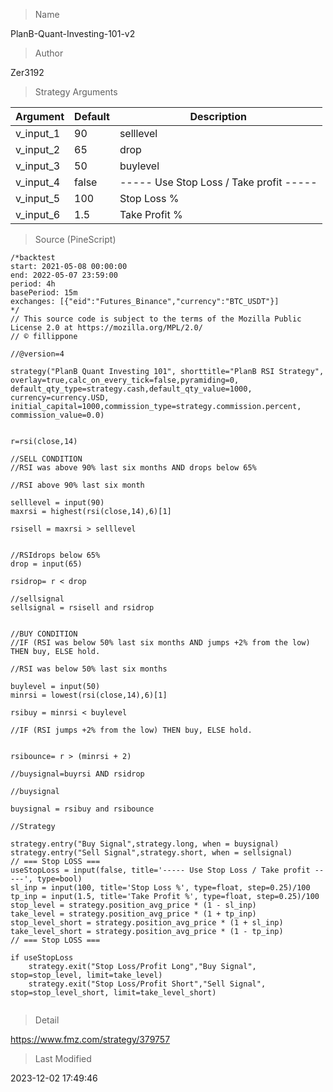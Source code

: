 
> Name

PlanB-Quant-Investing-101-v2

> Author

Zer3192



> Strategy Arguments



|Argument|Default|Description|
|----|----|----|
|v_input_1|90|selllevel|
|v_input_2|65|drop|
|v_input_3|50|buylevel|
|v_input_4|false|----- Use Stop Loss / Take profit -----|
|v_input_5|100|Stop Loss %|
|v_input_6|1.5|Take Profit %|


> Source (PineScript)

``` pinescript
/*backtest
start: 2021-05-08 00:00:00
end: 2022-05-07 23:59:00
period: 4h
basePeriod: 15m
exchanges: [{"eid":"Futures_Binance","currency":"BTC_USDT"}]
*/
// This source code is subject to the terms of the Mozilla Public License 2.0 at https://mozilla.org/MPL/2.0/
// © fillippone

//@version=4

strategy("PlanB Quant Investing 101", shorttitle="PlanB RSI Strategy", overlay=true,calc_on_every_tick=false,pyramiding=0, default_qty_type=strategy.cash,default_qty_value=1000, currency=currency.USD, initial_capital=1000,commission_type=strategy.commission.percent, commission_value=0.0)


r=rsi(close,14)

//SELL CONDITION
//RSI was above 90% last six months AND drops below 65%

//RSI above 90% last six month

selllevel = input(90)
maxrsi = highest(rsi(close,14),6)[1]

rsisell = maxrsi > selllevel 


//RSIdrops below 65%
drop = input(65)

rsidrop= r < drop

//sellsignal
sellsignal = rsisell and rsidrop 


//BUY CONDITION
//IF (RSI was below 50% last six months AND jumps +2% from the low) THEN buy, ELSE hold.

//RSI was below 50% last six months

buylevel = input(50)
minrsi = lowest(rsi(close,14),6)[1]

rsibuy = minrsi < buylevel 

//IF (RSI jumps +2% from the low) THEN buy, ELSE hold.


rsibounce= r > (minrsi + 2)

//buysignal=buyrsi AND rsidrop

//buysignal

buysignal = rsibuy and rsibounce 

//Strategy

strategy.entry("Buy Signal",strategy.long, when = buysignal)
strategy.entry("Sell Signal",strategy.short, when = sellsignal)
// === Stop LOSS ===
useStopLoss = input(false, title='----- Use Stop Loss / Take profit -----', type=bool)
sl_inp = input(100, title='Stop Loss %', type=float, step=0.25)/100
tp_inp = input(1.5, title='Take Profit %', type=float, step=0.25)/100
stop_level = strategy.position_avg_price * (1 - sl_inp)
take_level = strategy.position_avg_price * (1 + tp_inp)
stop_level_short = strategy.position_avg_price * (1 + sl_inp)
take_level_short = strategy.position_avg_price * (1 - tp_inp)
// === Stop LOSS ===

if useStopLoss
    strategy.exit("Stop Loss/Profit Long","Buy Signal", stop=stop_level, limit=take_level)
    strategy.exit("Stop Loss/Profit Short","Sell Signal", stop=stop_level_short, limit=take_level_short)


```

> Detail

https://www.fmz.com/strategy/379757

> Last Modified

2023-12-02 17:49:46

